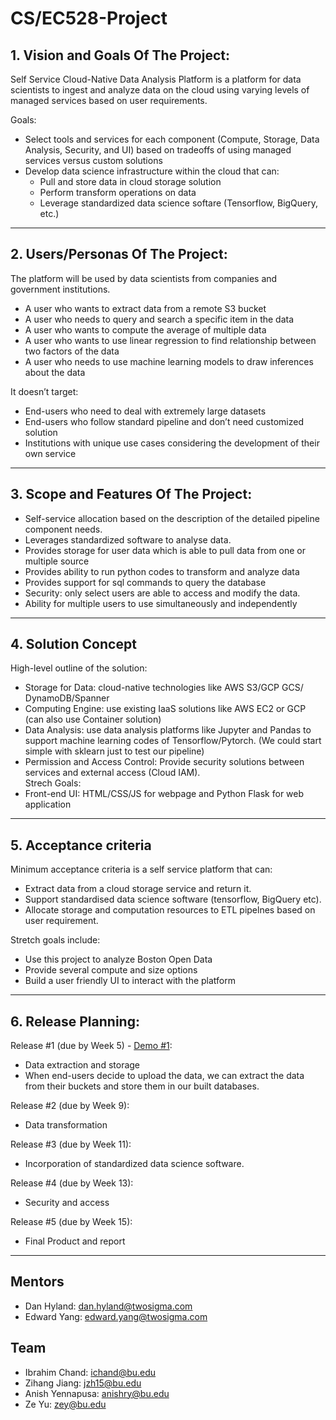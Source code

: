# CS/EC528-Project

## 1. Vision and Goals Of The Project:

Self Service Cloud-Native Data Analysis Platform is a platform for data scientists to ingest and analyze data on the cloud using varying levels of managed services based on user requirements.

Goals:
- Select tools and services for each component (Compute, Storage, Data Analysis, Security, and UI) based on tradeoffs of using managed services versus custom solutions
- Develop data science infrastructure within the cloud that can:
  - Pull and store data in cloud storage solution
  - Perform transform operations on data
  - Leverage standardized data science softare (Tensorflow, BigQuery, etc.)

** **

## 2. Users/Personas Of The Project:
The platform will be used by data scientists from companies and government institutions.
- A user who wants to extract data from a remote S3 bucket
- A user who needs to query and search a specific item in the data
- A user who wants to compute the average of multiple data
- A user who wants to use linear regression to find relationship between two factors of the data
- A user who needs to use machine learning models to draw inferences about the data
 


It doesn’t target:
- End-users who need to deal with extremely large datasets
- End-users who follow standard pipeline and don’t need customized solution
- Institutions with unique use cases considering the development of their own service

** **

## 3.   Scope and Features Of The Project:

- Self-service allocation based on the description of the detailed pipeline component needs.
- Leverages standardized software to analyse data.
- Provides storage for user data which is able to pull data from one or multiple source
- Provides ability to run python codes to transform and analyze data
- Provides support for sql commands to query the database
- Security: only select users are able to access and modify the data.
- Ability for multiple users to use simultaneously and independently

** **

## 4. Solution Concept
High-level outline of the solution:
- Storage for Data: cloud-native technologies like AWS S3/GCP GCS/ DynamoDB/Spanner
- Computing Engine: use existing IaaS solutions like AWS EC2 or GCP (can also use Container solution) 
- Data Analysis: use data analysis platforms like Jupyter and Pandas to support machine learning codes of Tensorflow/Pytorch. (We could start simple with sklearn just to test our pipeline)
- Permission and Access Control: Provide security solutions between services and external access (Cloud IAM).  
Strech Goals:
- Front-end UI: HTML/CSS/JS for webpage and  Python Flask for web application

** **

## 5. Acceptance criteria
Minimum acceptance criteria is a self service platform that can:  
- Extract data from a cloud storage service and return it.
- Support standardised data science software (tensorflow, BigQuery etc).
- Allocate storage and computation resources to ETL pipelnes based on user requirement.


Stretch goals include:
- Use this project to analyze Boston Open Data
- Provide several compute and size options
- Build a user friendly UI to interact with the platform

** **

## 6.  Release Planning:
Release #1 (due by Week 5) - [Demo #1](https://drive.google.com/file/d/1oXEU7WKBcbGg8-MOb6BIO_EFvi4C5_9g/view?usp=sharing):
- Data extraction and storage  
- When end-users decide to upload the data, we can extract the data from their buckets and store them in our built databases.

Release #2 (due by Week 9):
- Data transformation

Release #3 (due by Week 11):
- Incorporation of standardized data science software.

Release #4 (due by Week 13):
- Security and access

Release #5 (due by Week 15):
- Final Product and report

** **

## Mentors
- Dan Hyland: dan.hyland@twosigma.com
- Edward Yang: edward.yang@twosigma.com

## Team
- Ibrahim Chand: ichand@bu.edu
- Zihang Jiang: jzh15@bu.edu
- Anish Yennapusa: anishry@bu.edu
- Ze Yu: zey@bu.edu
